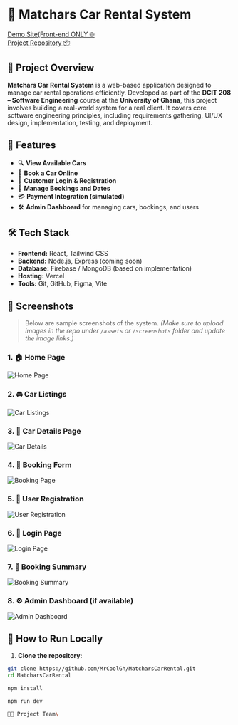 # 🚗 Matchars Car Rental System

[Demo Site(Front-end ONLY 🌐](https://matchars-car-rental.vercel.app)  
[Project Repository 📦](https://github.com/MrCoolGh/MatcharsCarRental)

## 📌 Project Overview

**Matchars Car Rental System** is a web-based application designed to manage car rental operations efficiently. Developed as part of the **DCIT 208 – Software Engineering** course at the **University of Ghana**, this project involves building a real-world system for a real client. It covers core software engineering principles, including requirements gathering, UI/UX design, implementation, testing, and deployment.

## 🎯 Features

- 🔍 **View Available Cars**  
- 🧾 **Book a Car Online**  
- 👤 **Customer Login & Registration**  
- 📅 **Manage Bookings and Dates**  
- 💳 **Payment Integration (simulated)**  
- 🛠️ **Admin Dashboard** for managing cars, bookings, and users

## 🛠️ Tech Stack

- **Frontend:** React, Tailwind CSS  
- **Backend:** Node.js, Express (coming soon)  
- **Database:** Firebase / MongoDB (based on implementation)  
- **Hosting:** Vercel  
- **Tools:** Git, GitHub, Figma, Vite

## 📸 Screenshots

> Below are sample screenshots of the system. *(Make sure to upload images in the repo under `/assets` or `/screenshots` folder and update the image links.)*

### 1. 🏠 Home Page
![Home Page](./screenshots/home.png)

### 2. 🚘 Car Listings
![Car Listings](./screenshots/car-listings.png)

### 3. 📄 Car Details Page
![Car Details](./screenshots/car-details.png)

### 4. 🧾 Booking Form
![Booking Page](./screenshots/booking.png)

### 5. 👤 User Registration
![User Registration](./screenshots/register.png)

### 6. 🔐 Login Page
![Login Page](./screenshots/login.png)

### 7. 📅 Booking Summary
![Booking Summary](./screenshots/booking-summary.png)

### 8. ⚙️ Admin Dashboard (if available)
![Admin Dashboard](./screenshots/admin-dashboard.png)

## 🚀 How to Run Locally

1. **Clone the repository:**

```bash
git clone https://github.com/MrCoolGh/MatcharsCarRental.git
cd MatcharsCarRental

npm install

npm run dev

👨‍💻 Project Team\


